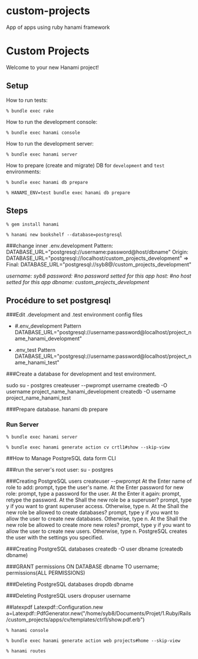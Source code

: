 # custom-projects
App of apps using ruby hanami framework



# Custom Projects

Welcome to your new Hanami project!

## Setup

How to run tests:

```
% bundle exec rake
```

How to run the development console:

```
% bundle exec hanami console
```

How to run the development server:

```
% bundle exec hanami server
```

How to prepare (create and migrate) DB for `development` and `test` environments:

```
% bundle exec hanami db prepare

% HANAMI_ENV=test bundle exec hanami db prepare
```

## Steps

 ```
% gem install hanami
```

```
% hanami new bookshelf --database=postgresql
```

###change inner .env.development
Pattern: DATABASE_URL="postgresql://username:password@host/dbname"
Origin: DATABASE_URL="postgresql://localhost/custom_projects_development" =>
Final: DATABASE_URL="postgresql://syb8@/custom_projects_development"

_username: syb8_
_password: #no password setted for this app_
_host: #no host setted for this app_
_dbname: custom_projects_development_

## Procédure to set postgresql

###Edit .development and .test environment config files
* #.env_development Pattern
DATABASE_URL="postgresql://username:password@localhost/project_name_hanami_development"

* .env_test Pattern
DATABASE_URL="postgresql://username:password@localhost/project_name_hanami_test"

###Create a database for development and test environment.

sudo su - postgres
createuser --pwprompt username
createdb -O username project_name_hanami_development
createdb -O username project_name_hanami_test

###Prepare database.
hanami db prepare

### Run Server

```
% bundle exec hanami server
```

```
% bundle exec hanami generate action cv crtl1#show --skip-view
```












##How to Manage PostgreSQL data form CLI

###run the server's root user:
    su - postgres

###Creating PostgreSQL users
    createuser --pwprompt
      At the Enter name of role to add: prompt, type the user's name.
      At the Enter password for new role: prompt, type a password for the user.
      At the Enter it again: prompt, retype the password.
      At the Shall the new role be a superuser? prompt, type y if you want to grant superuser access. Otherwise, type n.
      At the Shall the new role be allowed to create databases? prompt, type y if you want to allow the user to create new databases. Otherwise, type n.
      At the Shall the new role be allowed to create more new roles? prompt, type y if you want to allow the user to create new users. Otherwise, type n.
      PostgreSQL creates the user with the settings you specified.

###Creating PostgreSQL databases
  createdb -O user dbname (createdb dbname)

###GRANT permissions ON DATABASE dbname TO username;
  permissions(ALL PERMISSIONS)

###Deleting PostgreSQL databases
  dropdb dbname

###Deleting PostgreSQL users
  dropuser username


##latexpdf
Latexpdf::Configuration.new
a=Latexpdf::PdfGenerator.new("/home/syb8/Documents/Projet/1.Ruby/Rails/custom_projects/apps/cv/templates/ctrl1/show.pdf.erb")

```
% hanami console
```

```
% bundle exec hanami generate action web projects#home --skip-view
```

```
% hanami routes
```
